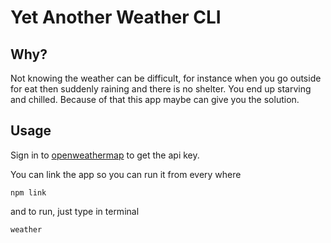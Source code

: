 # Yet Another Weather CLI

## Why?

Not knowing the weather can be difficult, for instance when you go outside for eat then suddenly raining and there is no shelter. You end up starving and chilled. Because of that this app maybe can give you the solution.

## Usage

Sign in to [openweathermap](https://openweathermap.org/) to get the api key.

You can link the app so you can run it from every where
```console
npm link
```

and to run, just type in terminal
```
weather
```